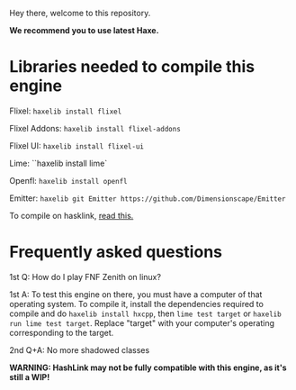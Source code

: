 Hey there, welcome to this repository.

**We recommend you to use latest Haxe.**

# Libraries needed to compile this engine

Flixel: ``haxelib install flixel``

Flixel Addons: ``haxelib install flixel-addons``

Flixel UI: ``haxelib install flixel-ui``

Lime: ``haxelib install lime`

Openfl: ``haxelib install openfl``

Emitter: ``haxelib git Emitter https://github.com/Dimensionscape/Emitter``

To compile on hasklink, [read this.](https://haxe.org/manual/target-hl-getting-started.html)

# Frequently asked questions

1st Q: How do I play FNF Zenith on linux?

1st A: To test this engine on there, you must have a computer of that operating system. To compile it, install the dependencies required to compile and do ``haxelib install hxcpp``, then ``lime test target`` or ``haxelib run lime test target``. Replace "target" with your computer's operating corresponding to the target. 

2nd Q+A: No more shadowed classes

**WARNING: HashLink may not be fully compatible with this engine, as it's still a WIP!**